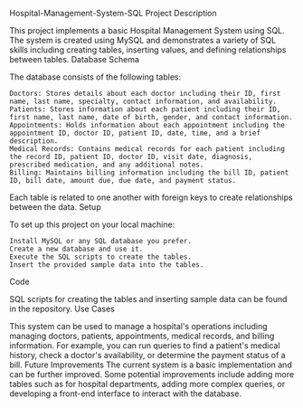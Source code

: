 Hospital-Management-System-SQL
Project Description

This project implements a basic Hospital Management System using SQL. The system is created using MySQL and demonstrates a variety of SQL skills including creating tables, inserting values, and defining relationships between tables.
Database Schema

The database consists of the following tables:

    Doctors: Stores details about each doctor including their ID, first name, last name, specialty, contact information, and availability.
    Patients: Stores information about each patient including their ID, first name, last name, date of birth, gender, and contact information.
    Appointments: Holds information about each appointment including the appointment ID, doctor ID, patient ID, date, time, and a brief description.
    Medical Records: Contains medical records for each patient including the record ID, patient ID, doctor ID, visit date, diagnosis, prescribed medication, and any additional notes.
    Billing: Maintains billing information including the bill ID, patient ID, bill date, amount due, due date, and payment status.

Each table is related to one another with foreign keys to create relationships between the data.
Setup

To set up this project on your local machine:

    Install MySQL or any SQL database you prefer.
    Create a new database and use it.
    Execute the SQL scripts to create the tables.
    Insert the provided sample data into the tables.

Code

SQL scripts for creating the tables and inserting sample data can be found in the repository.
Use Cases

This system can be used to manage a hospital's operations including managing doctors, patients, appointments, medical records, and billing information. For example, you can run queries to find a patient's medical history, check a doctor's availability, or determine the payment status of a bill.
Future Improvements
The current system is a basic implementation and can be further improved. Some potential improvements include adding more tables such as for hospital departments, adding more complex queries, or developing a front-end interface to interact with the database.
